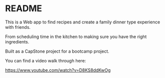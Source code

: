 # README

This is a Web app to find recipes and create a family dinner type experience with friends. 

From scheduling time in the kitchen to making sure you have the right ingredients.  

Built as a CapStone project for a bootcamp project.

You can find a video walk through here:

https://www.youtube.com/watch?v=D8KS8ddKwOg
